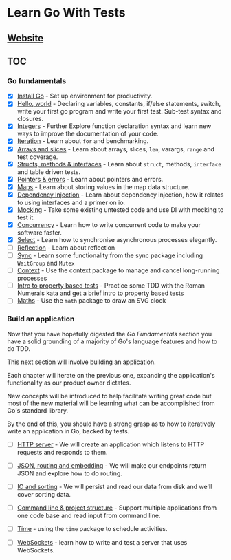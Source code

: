# Learn Go With Tests

## [Website](https://quii.gitbook.io/learn-go-with-tests/)

## TOC
### Go fundamentals

- [x] [Install Go](https://quii.gitbook.io/learn-go-with-tests/go-fundamentals/install-go) - Set up environment for productivity.
- [x] [Hello, world](https://quii.gitbook.io/learn-go-with-tests/go-fundamentals/hello-world) - Declaring variables, constants, if/else statements, switch, write your first go program and write your first test. Sub-test syntax and closures.
- [x] [Integers](https://quii.gitbook.io/learn-go-with-tests/go-fundamentals/integers) - Further Explore function declaration syntax and learn new ways to improve the documentation of your code.
- [x] [Iteration](https://quii.gitbook.io/learn-go-with-tests/go-fundamentals/iteration) - Learn about `for` and benchmarking.
- [x] [Arrays and slices](https://quii.gitbook.io/learn-go-with-tests/go-fundamentals/arrays-and-slices) - Learn about arrays, slices, `len`, varargs, `range` and test coverage.
- [x] [Structs, methods & interfaces](https://quii.gitbook.io/learn-go-with-tests/go-fundamentals/structs-methods-and-interfaces) - Learn about `struct`, methods, `interface` and table driven tests.
- [x] [Pointers & errors](https://quii.gitbook.io/learn-go-with-tests/go-fundamentals/pointers-and-errors) - Learn about pointers and errors.
- [x] [Maps](https://quii.gitbook.io/learn-go-with-tests/go-fundamentals/maps) - Learn about storing values in the map data structure.
- [x] [Dependency Injection](https://quii.gitbook.io/learn-go-with-tests/go-fundamentals/dependency-injection) - Learn about dependency injection, how it relates to using interfaces and a primer on io.
- [x] [Mocking](https://quii.gitbook.io/learn-go-with-tests/go-fundamentals/mocking) - Take some existing untested code and use DI with mocking to test it.
- [x] [Concurrency](https://quii.gitbook.io/learn-go-with-tests/go-fundamentals/concurrency) - Learn how to write concurrent code to make your software faster.
- [x] [Select](https://quii.gitbook.io/learn-go-with-tests/go-fundamentals/select) - Learn how to synchronise asynchronous processes elegantly.
- [ ] [Reflection](https://quii.gitbook.io/learn-go-with-tests/go-fundamentals/reflection) - Learn about reflection
- [ ] [Sync](https://quii.gitbook.io/learn-go-with-tests/go-fundamentals/sync) - Learn some functionality from the sync package including `WaitGroup` and `Mutex`
- [ ] [Context](https://quii.gitbook.io/learn-go-with-tests/go-fundamentals/context) - Use the context package to manage and cancel long-running processes
- [ ] [Intro to property based tests](https://quii.gitbook.io/learn-go-with-tests/go-fundamentals/roman-numerals) - Practice some TDD with the Roman Numerals kata and get a brief intro to property based tests
- [ ] [Maths](https://quii.gitbook.io/learn-go-with-tests/go-fundamentals/math) - Use the `math` package to draw an SVG clock

### Build an application

Now that you have hopefully digested the _Go Fundamentals_ section you have a solid grounding of a majority of Go's language features and how to do TDD.

This next section will involve building an application.

Each chapter will iterate on the previous one, expanding the application's functionality as our product owner dictates.

New concepts will be introduced to help facilitate writing great code but most of the new material will be learning what can be accomplished from Go's standard library.

By the end of this, you should have a strong grasp as to how to iteratively write an application in Go, backed by tests.

- [ ] [HTTP server](https://quii.gitbook.io/learn-go-with-tests/build-an-application/http-server) - We will create an application which listens to HTTP requests and responds to them.
- [ ] [JSON, routing and embedding](https://quii.gitbook.io/learn-go-with-tests/build-an-application/json) - We will make our endpoints return JSON and explore how to do routing.
- [ ] [IO and sorting](https://quii.gitbook.io/learn-go-with-tests/build-an-application/io) - We will persist and read our data from disk and we'll cover sorting data.
- [ ] [Command line & project structure](https://quii.gitbook.io/learn-go-with-tests/build-an-application/command-line) - Support multiple applications from one code base and read input from command line.
- [ ] [Time](https://quii.gitbook.io/learn-go-with-tests/build-an-application/time) - using the `time` package to schedule activities.
- [ ] [WebSockets](https://quii.gitbook.io/learn-go-with-tests/build-an-application/websockets) - learn how to write and test a server that uses WebSockets.


